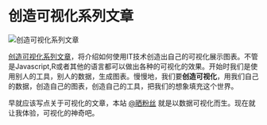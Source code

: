 创造可视化系列文章
======

![创造可视化系列文章](http://blog.fens.me/wp-content/uploads/2013/08/visualisation-title.png)

[创造可视化系列文章](http://blog.fens.me/series-visualisation/)，将介绍如何使用IT技术创造出自己的可视化展示图表。不管是Javascript,R或者其他的语言都可以做出各种的可视化的效果。开始时我们是使用别人的工具，别人的数据，生成图表。慢慢地，我们要**创造可视化**，用我们自己的数据，创造自己的图表，创造自己的工具，把我们的想象填充这个世界。

早就应该写点关于可视化的文章，本站 [@晒粉丝](http://www.fens.me/) 就是以数据可视化而生。现在就让我体验，可视化的神奇吧。
